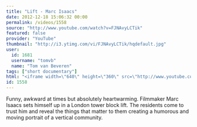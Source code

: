 ```yaml
---
title: "Lift - Marc Isaacs"
date: 2012-12-18 15:06:32 00:00
permalink: /videos/1558
source: "http://www.youtube.com/watch?v=FJNAvyLCTik"
featured: false
provider: "YouTube"
thumbnail: "http://i3.ytimg.com/vi/FJNAvyLCTik/hqdefault.jpg"
user:
  id: 1681
  username: "tomvb"
  name: "Tom van Beveren"
tags: ["short documentary"]
html: "<iframe width=\"640\" height=\"360\" src=\"http://www.youtube.com/embed/FJNAvyLCTik?wmode=transparent&fs=1&feature=oembed\" frameborder=\"0\" allowfullscreen></iframe>"
id: 1558
---
```


Funny, awkward at times but absolutely heartwarming. Filmmaker Marc Isaacs sets himself up in a London tower block lift. The residents come to trust him and reveal the things that matter to them creating a humorous and moving portrait of a vertical community.